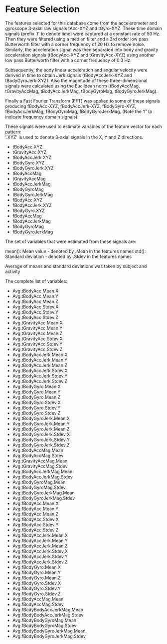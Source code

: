 Feature Selection 
=================
The features selected for this database come from the accelerometer and gyroscope 3-axial raw signals tAcc-XYZ and tGyro-XYZ. These time domain 
signals (prefix 't' to denote time) were captured at a constant rate of 50 Hz. Then they were filtered using a median filter and a 3rd order low 
pass Butterworth filter with a corner frequency of 20 Hz to remove noise. Similarly, the acceleration signal was then separated into body and 
gravity acceleration signals (tBodyAcc-XYZ and tGravityAcc-XYZ) using another low pass Butterworth filter with a corner frequency of 0.3 Hz. 

Subsequently, the body linear acceleration and angular velocity were derived in time to obtain Jerk signals (tBodyAccJerk-XYZ and tBodyGyroJerk-XYZ). 
Also the magnitude of these three-dimensional signals were calculated using the Euclidean norm (tBodyAccMag, tGravityAccMag, tBodyAccJerkMag, 
tBodyGyroMag, tBodyGyroJerkMag). 

Finally a Fast Fourier Transform (FFT) was applied to some of these signals producing fBodyAcc-XYZ, fBodyAccJerk-XYZ, fBodyGyro-XYZ, fBodyAccJerkMag, 
fBodyGyroMag, fBodyGyroJerkMag. (Note the 'f' to indicate frequency domain signals). 

These signals were used to estimate variables of the feature vector for each pattern:  
'.XYZ' is used to denote 3-axial signals in the X, Y and Z directions.

- tBodyAcc.XYZ
- tGravityAcc.XYZ
- tBodyAccJerk.XYZ
- tBodyGyro.XYZ
- tBodyGyroJerk.XYZ
- tBodyAccMag
- tGravityAccMag
- tBodyAccJerkMag
- tBodyGyroMag
- tBodyGyroJerkMag
- fBodyAcc.XYZ
- fBodyAccJerk.XYZ
- fBodyGyro.XYZ
- fBodyAccMag
- fBodyAccJerkMag
- fBodyGyroMag
- fBodyGyroJerkMag

The set of variables that were estimated from these signals are: 

mean(): Mean value - denoted by .Mean in the features names
std(): Standard deviation - denoted by .Stdev in the features names

Average of means and standard deviations was taken by subject and activity

The complete list of variables:

- Avg.tBodyAcc.Mean.X
- Avg.tBodyAcc.Mean.Y
- Avg.tBodyAcc.Mean.Z
- Avg.tBodyAcc.Stdev.X
- Avg.tBodyAcc.Stdev.Y
- Avg.tBodyAcc.Stdev.Z
- Avg.tGravityAcc.Mean.X
- Avg.tGravityAcc.Mean.Y
- Avg.tGravityAcc.Mean.Z
- Avg.tGravityAcc.Stdev.X
- Avg.tGravityAcc.Stdev.Y
- Avg.tGravityAcc.Stdev.Z
- Avg.tBodyAccJerk.Mean.X
- Avg.tBodyAccJerk.Mean.Y
- Avg.tBodyAccJerk.Mean.Z
- Avg.tBodyAccJerk.Stdev.X
- Avg.tBodyAccJerk.Stdev.Y
- Avg.tBodyAccJerk.Stdev.Z
- Avg.tBodyGyro.Mean.X
- Avg.tBodyGyro.Mean.Y
- Avg.tBodyGyro.Mean.Z
- Avg.tBodyGyro.Stdev.X
- Avg.tBodyGyro.Stdev.Y
- Avg.tBodyGyro.Stdev.Z
- Avg.tBodyGyroJerk.Mean.X
- Avg.tBodyGyroJerk.Mean.Y
- Avg.tBodyGyroJerk.Mean.Z
- Avg.tBodyGyroJerk.Stdev.X
- Avg.tBodyGyroJerk.Stdev.Y
- Avg.tBodyGyroJerk.Stdev.Z
- Avg.tBodyAccMag.Mean
- Avg.tBodyAccMag.Stdev
- Avg.tGravityAccMag.Mean
- Avg.tGravityAccMag.Stdev
- Avg.tBodyAccJerkMag.Mean
- Avg.tBodyAccJerkMag.Stdev
- Avg.tBodyGyroMag.Mean
- Avg.tBodyGyroMag.Stdev
- Avg.tBodyGyroJerkMag.Mean
- Avg.tBodyGyroJerkMag.Stdev
- Avg.fBodyAcc.Mean.X
- Avg.fBodyAcc.Mean.Y
- Avg.fBodyAcc.Mean.Z
- Avg.fBodyAcc.Stdev.X
- Avg.fBodyAcc.Stdev.Y
- Avg.fBodyAcc.Stdev.Z
- Avg.fBodyAccJerk.Mean.X
- Avg.fBodyAccJerk.Mean.Y
- Avg.fBodyAccJerk.Mean.Z
- Avg.fBodyAccJerk.Stdev.X
- Avg.fBodyAccJerk.Stdev.Y
- Avg.fBodyAccJerk.Stdev.Z
- Avg.fBodyGyro.Mean.X
- Avg.fBodyGyro.Mean.Y
- Avg.fBodyGyro.Mean.Z
- Avg.fBodyGyro.Stdev.X
- Avg.fBodyGyro.Stdev.Y
- Avg.fBodyGyro.Stdev.Z
- Avg.fBodyAccMag.Mean
- Avg.fBodyAccMag.Stdev
- Avg.fBodyBodyAccJerkMag.Mean
- Avg.fBodyBodyAccJerkMag.Stdev
- Avg.fBodyBodyGyroMag.Mean
- Avg.fBodyBodyGyroMag.Stdev
- Avg.fBodyBodyGyroJerkMag.Mean
- Avg.fBodyBodyGyroJerkMag.Stdev


